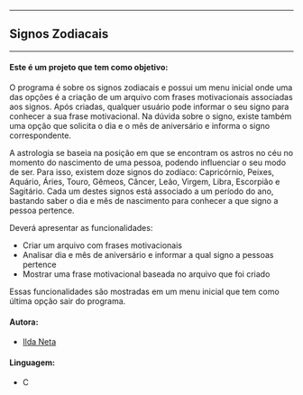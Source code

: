 --------------------------
## Signos Zodiacais
--------------------------

#### Este é um projeto que tem como objetivo:

O programa é sobre os signos zodiacais e possui um menu inicial onde uma das opções é a criação de um arquivo com frases motivacionais associadas aos signos. Após criadas, qualquer usuário pode informar o seu signo para conhecer a sua frase motivacional. Na dúvida sobre o signo, existe também uma opção que solicita o dia e o mês de aniversário e informa o signo correspondente.

A astrologia se baseia na posição em que se encontram os astros no céu no momento do nascimento de uma pessoa, podendo influenciar o seu modo de ser. Para isso, existem doze signos do zodíaco: Capricórnio, Peixes, Aquário, Áries, Touro, Gêmeos, Câncer, Leão, Virgem, Libra, Escorpião e Sagitário. Cada um destes signos está associado a um período do ano, bastando saber o dia e mês de nascimento para conhecer a que signo a pessoa pertence.


Deverá apresentar as funcionalidades: 
- Criar um arquivo com frases motivacionais
- Analisar dia e mês de aniversário e informar a qual signo a pessoas pertence
- Mostrar uma frase motivacional baseada no arquivo que foi criado

Essas funcionalidades são mostradas em um menu inicial que tem como última opção sair do programa.

#### Autora:
- [Ilda Neta](https://linkedin.com/in/ildaneta/)

#### Linguagem:
- C













